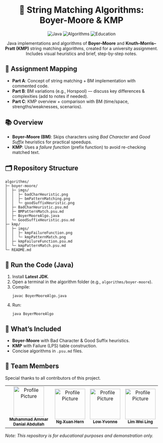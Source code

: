 <h1 align="center">🔎 String Matching Algorithms: Boyer-Moore & KMP</h1>

<p align="center">
  <img src="https://img.shields.io/badge/Language-Java-orange" alt="Java">
  <img src="https://img.shields.io/badge/Topic-Algorithms-blue" alt="Algorithms">
  <img src="https://img.shields.io/badge/Use-education%20only-lightgrey" alt="Education">
</p>

<p align="center">
  Java implementations and algorithms of <b>Boyer–Moore</b> and <b>Knuth–Morris–Pratt (KMP)</b> string matching algorithms,
  created for a university assignment. Includes visual heuristics and brief, step-by-step notes.
</p>

<h2>📝 Assignment Mapping</h2>
<ul>
  <li><b>Part A</b>: Concept of string matching + BM implementation with commented code.</li>
  <li><b>Part B</b>: BM variations (e.g., Horspool) — discuss key differences &amp; complexities (add to notes if needed).</li>
  <li><b>Part C</b>: KMP overview + comparison with BM (time/space, strengths/weaknesses, scenarios).</li>
</ul>

<h2>📚 Overview</h2>
<ul>
  <li><b>Boyer–Moore (BM)</b>: Skips characters using
    <i>Bad Character</i> and <i>Good Suffix</i> heuristics for practical speedups.</li>
  <li><b>KMP</b>: Uses a <i>failure function</i> (prefix function) to avoid re-checking matched text.</li>
</ul>

<h2>🗂 Repository Structure</h2>
<pre><code>algorithms/
├─ boyer-moore/
│  ├─ imgs/
│  │  ├─ badCharHeuristic.png
│  │  ├─ bmPatternMatching.png
│  │  └─ goodSuffixHeuristic.png
│  ├─ BadCharHeuristic.psu.md
│  ├─ BMPatternMatch.psu.md
│  ├─ BoyerMooreAlgo.java
│  └─ GoodSuffixHeuristic.psu.md
├─ kmp/
│  ├─ imgs/
│  │  ├─ kmpFailureFunction.png
│  │  └─ kmpPatternMatch.png
│  ├─ kmpFailureFunction.psu.md
│  └─ kmpPatternMatch.psu.md
└─ README.md
</code></pre>

<h2>🚀 Run the Code (Java)</h2>
<ol>
  <li>Install <b>Latest JDK</b>.</li>
  <li>Open a terminal in the algorithm folder (e.g., <code>algorithms/boyer-moore</code>).</li>
  <li>Compile:
    <pre><code>javac BoyerMooreAlgo.java</code></pre>
  </li>
  <li>Run:
    <pre><code>java BoyerMooreAlgo</code></pre>
  </li>
</ol>

<h2>🧩 What’s Included</h2>
<ul>
  <li><b>Boyer-Moore</b> with Bad Character &amp; Good Suffix heuristics.</li>
  <li><b>KMP</b> with Failure (LPS) table construction.</li>
  <li>Concise algorithms in <code>.psu.md</code> files.</li>
</ul>

<h2 id="team">🤝 Team Members</h2>

<p>Special thanks to all contributors of this project.</p>
<table>
<tr>

<td align="center">
<a href="https://github.com/Some0ne11">
<img src="https://avatars.githubusercontent.com/u/122141550?v=4" width="100px;" alt="Profile Picture"/><br>
<sub>
<b>Muhammad Ammar Danial Abdullah</b>
</sub>
</a>
</td>

<td align="center">
<a href="https://github.com/ngxuanhern">
<img src="https://avatars.githubusercontent.com/u/177940919?v=4" width="100px;" alt="Profile Picture"/><br>
<sub>
<b>Ng Xuan Hern</b>
</sub>
</a>
</td>

<td align="center">
<a href="https://github.com/L049XEZ">
<img src="https://avatars.githubusercontent.com/u/115411319?v=4" width="100px;" alt="Profile Picture"/><br>
<sub>
<b>Low Yvonne</b>
</sub>
</a>
</td>

<td align="center">
<a href="https://github.com/bringback1899">
<img src="https://avatars.githubusercontent.com/u/164884629?v=4" width="100px;" alt="Profile Picture"/><br>
<sub>
<b>Lim Wei Ling</b>
</sub>
</a>
</td>

</tr>
</table>

<p><i>Note: This repository is for educational purposes and demonstration only.</i></p>
